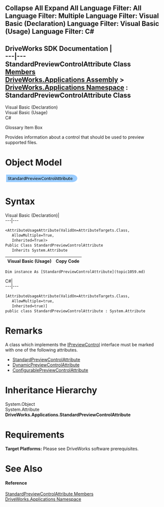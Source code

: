        

 Collapse All Expand All  Language Filter: All  Language Filter: Multiple  Language Filter: Visual Basic (Declaration) Language Filter: Visual Basic (Usage) Language Filter: C#  
---  
DriveWorks SDK Documentation  |   
---|---  
StandardPreviewControlAttribute Class   
[Members](topic1060.md)   
[DriveWorks.Applications Assembly](topic13.md) > [DriveWorks.Applications Namespace](topic16.md) : StandardPreviewControlAttribute Class  
---  
  
Visual Basic (Declaration)    
Visual Basic (Usage)    
C# 

Glossary Item Box

Provides information about a control that should be used to preview supported files. 

# Object Model

![](dotnetdiagramimages/image36.png)

# Syntax

Visual Basic (Declaration)|   
---|---  
      
    
    <AttributeUsageAttribute(ValidOn=AttributeTargets.Class, 
       AllowMultiple=True, 
       Inherited=True)>
    Public Class StandardPreviewControlAttribute 
       Inherits System.Attribute  
  
Visual Basic (Usage)| Copy Code  
---|---  
      
    
    Dim instance As [StandardPreviewControlAttribute](topic1059.md)  
  
C#|   
---|---  
      
    
    [AttributeUsageAttribute(ValidOn=AttributeTargets.Class, 
       AllowMultiple=true, 
       Inherited=true)]
    public class StandardPreviewControlAttribute : System.Attribute   
  
# Remarks

A class which implements the [IPreviewControl](topic362.md) interface must be marked with one of the following attributes.

  * [StandardPreviewControlAttribute](topic1059.md)
  * [DynamicPreviewControlAttribute](topic784.md)
  * [ConfigurablePreviewControlAttribute](topic729.md)



# Inheritance Hierarchy

System.Object  
System.Attribute  
**DriveWorks.Applications.StandardPreviewControlAttribute**  


# Requirements

**Target Platforms:** Please see DriveWorks software prerequisites.

# See Also

#### Reference

[StandardPreviewControlAttribute Members](topic1060.md)   
[DriveWorks.Applications Namespace](topic16.md)


